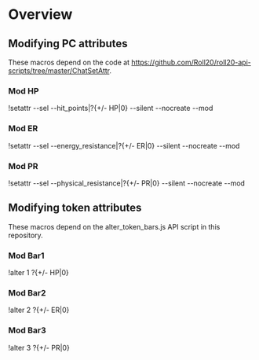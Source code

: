 # Overview

## Modifying PC attributes

These macros depend on the code at https://github.com/Roll20/roll20-api-scripts/tree/master/ChatSetAttr.

### Mod HP
!setattr --sel --hit_points|?{+/- HP|0} --silent --nocreate --mod

### Mod ER
!setattr --sel --energy_resistance|?{+/- ER|0} --silent --nocreate --mod

### Mod PR
!setattr --sel --physical_resistance|?{+/- PR|0} --silent --nocreate --mod

## Modifying token attributes

These macros depend on the alter_token_bars.js API script in this repository.

### Mod Bar1

!alter 1 ?{+/- HP|0}

### Mod Bar2

!alter 2 ?{+/- ER|0}

### Mod Bar3

!alter 3 ?{+/- PR|0}
